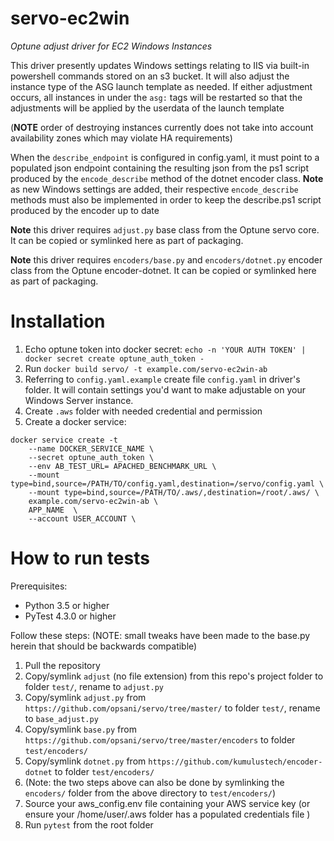 # servo-ec2win
_Optune adjust driver for EC2 Windows Instances_

This driver presently updates Windows settings relating to IIS via built-in powershell commands stored on an s3 bucket. It will also adjust the instance type of the ASG launch template as needed. If either adjustment occurs, all instances in under the `asg:` tags will be restarted so that the adjustments will be applied by the userdata of the launch template 

(__NOTE__ order of destroying instances currently does not take into account availability zones which may violate HA requirements)

When the `describe_endpoint` is configured in config.yaml, it must point to a populated json endpoint containing the resulting json from the ps1 script produced by the `encode_describe` method of the dotnet encoder class. __Note__ as new Windows settings are added, their respective `encode_describe` methods must also be implemented in order to keep the describe.ps1 script produced by the encoder up to date

__Note__ this driver requires `adjust.py` base class from the Optune servo core. It can be copied or symlinked here as part of packaging.

__Note__ this driver requires `encoders/base.py` and `encoders/dotnet.py` encoder class from the Optune encoder-dotnet. It can be copied or symlinked here as part of packaging.


# Installation
1. Echo optune token into docker secret: `echo -n 'YOUR AUTH TOKEN' | docker secret create optune_auth_token -`
1. Run `docker build servo/ -t example.com/servo-ec2win-ab`
1. Referring to `config.yaml.example` create file `config.yaml` in driver's folder. It will contain settings you'd want to make adjustable on your Windows Server instance.
1. Create `.aws` folder with needed credential and permission
1. Create a docker service:
```
docker service create -t 
    --name DOCKER_SERVICE_NAME \
    --secret optune_auth_token \
    --env AB_TEST_URL= APACHED_BENCHMARK_URL \
    --mount type=bind,source=/PATH/TO/config.yaml,destination=/servo/config.yaml \
    --mount type=bind,source=/PATH/TO/.aws/,destination=/root/.aws/ \
    example.com/servo-ec2win-ab \
    APP_NAME  \
    --account USER_ACCOUNT \
```


# How to run tests
Prerequisites:
* Python 3.5 or higher
* PyTest 4.3.0 or higher

Follow these steps: (NOTE: small tweaks have been made to the base.py herein that should be backwards compatible)
1. Pull the repository
1. Copy/symlink `adjust` (no file extension) from this repo's project folder to folder `test/`, rename to `adjust.py`
1. Copy/symlink `adjust.py` from `https://github.com/opsani/servo/tree/master/` to folder `test/`, rename to `base_adjust.py`
1. Copy/symlink `base.py` from `https://github.com/opsani/servo/tree/master/encoders` to folder `test/encoders/`
1. Copy/symlink `dotnet.py` from `https://github.com/kumulustech/encoder-dotnet` to folder `test/encoders/`
1. (Note: the two steps above can also be done by symlinking the `encoders/` folder from the above directory to `test/encoders/`)
1. Source your aws_config.env file containing your AWS service key (or ensure your /home/user/.aws folder has a populated credentials file )
1. Run `pytest` from the root folder